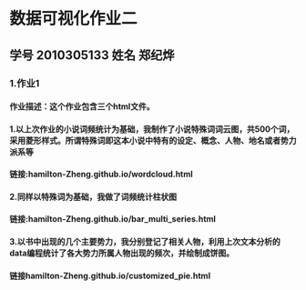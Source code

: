 # 数据可视化作业二
## 学号 2010305133  姓名 郑纪烨
### 1.作业1
#### 作业描述：这个作业包含三个html文件。
#### 1.以上次作业的小说词频统计为基础，我制作了小说特殊词词云图，共500个词，采用菱形样式。所谓特殊词即这本小说中特有的设定、概念、人物、地名或者势力派系等
#### 链接:hamilton-Zheng.github.io/wordcloud.html
#### 2.同样以特殊词为基础，我做了词频统计柱状图
#### 链接:hamilton-Zheng.github.io/bar_multi_series.html
#### 3.以书中出现的几个主要势力，我分别登记了相关人物，利用上次文本分析的data编程统计了各大势力所属人物出现的频次，并绘制成饼图。
#### 链接hamilton-Zheng.github.io/customized_pie.html
